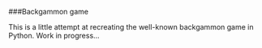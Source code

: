 ###Backgammon game

This is a little attempt at recreating the well-known backgammon game in Python. Work in progress...
